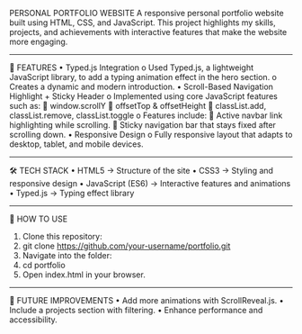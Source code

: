 PERSONAL PORTFOLIO WEBSITE
A responsive personal portfolio website built using HTML, CSS, and JavaScript.
This project highlights my skills, projects, and achievements with interactive features that make the website more engaging.

________________________________________
🚀 FEATURES
•	Typed.js Integration
    o	Used Typed.js, a lightweight JavaScript library, to add a typing animation effect in the hero section.
    o	Creates a dynamic and modern introduction.
•	Scroll-Based Navigation Highlight + Sticky Header
    o	Implemented using core JavaScript features such as:
       	window.scrollY
       	offsetTop & offsetHeight
       	classList.add, classList.remove, classList.toggle
    o	Features include:
       	Active navbar link highlighting while scrolling.
       	Sticky navigation bar that stays fixed after scrolling down.
•	Responsive Design
    o	Fully responsive layout that adapts to desktop, tablet, and mobile devices.

    
________________________________________
🛠️ TECH STACK
•	HTML5 → Structure of the site
•	CSS3 → Styling and responsive design
•	JavaScript (ES6) → Interactive features and animations
•	Typed.js → Typing effect library


________________________________________
📂 HOW TO USE
1.	Clone this repository:
2.	git clone https://github.com/your-username/portfolio.git
3.	Navigate into the folder:
4.	cd portfolio
5.	Open index.html in your browser.

   
________________________________________
🌟 FUTURE IMPROVEMENTS
•	Add more animations with ScrollReveal.js.
•	Include a projects section with filtering.
•	Enhance performance and accessibility.

